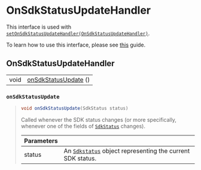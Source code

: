 # OnSdkStatusUpdateHandler

This interface is used with [`setOnSdkStatusUpdateHandler(OnSdkStatusUpdateHandler)`](sdkconfig/sdkconfig-builder.md#setonsdkstatusupdatehandler).

To learn how to use this interface, please see [this](../../getting-started/android-sdk/sdk-status-updates.md) guide.

## OnSdkStatusUpdateHandler

|  |  |
| :--- | :--- |
| void | [onSdkStatusUpdate](onsdkstatusupdatehandler.md#onsdkstatusupdate) \(\) |



### `onSdkStatusUpdate`

> ```java
> void onSdkStatusUpdate(SdkStatus status)
> ```
>
> Called whenever the SDK status changes \(or more specifically, whenever one of the fields of [`SdkStatus`](sdkstatus/) changes\).
>
> | Parameters |  |
> | :--- | :--- |
> | status | An [`Sdkstatus`](sdkstatus/) object representing the current SDK status. |

